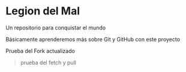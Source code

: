 # Legion del Mal
Un repositorio para conquistar el mundo

Básicamente aprenderemos más sobre Git y GitHub con este proyecto

Prueba del Fork actualizado

> prueba del fetch y pull
